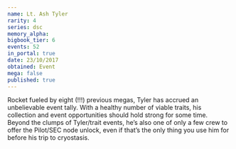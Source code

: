 ```yaml
---
name: Lt. Ash Tyler
rarity: 4
series: dsc
memory_alpha:
bigbook_tier: 6
events: 52
in_portal: true
date: 23/10/2017
obtained: Event
mega: false
published: true
---
```


Rocket fueled by eight (!!!) previous megas, Tyler has accrued an unbelievable event tally. With a healthy number of viable traits, his collection and event opportunities should hold strong for some time. Beyond the clumps of Tyler/trait events, he’s also one of only a few crew to offer the Pilot/SEC node unlock, even if that’s the only thing you use him for before his trip to cryostasis.
